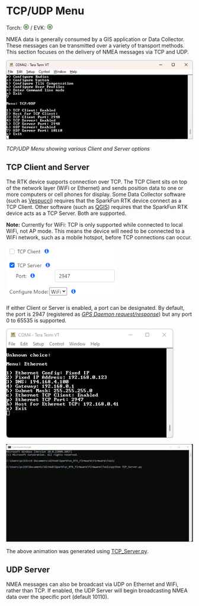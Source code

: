 # TCP/UDP Menu

Torch: ![Feature Supported](img/Icons/GreenDot.png) / EVK: ![Feature Supported](img/Icons/GreenDot.png)

NMEA data is generally consumed by a GIS application or Data Collector. These messages can be transmitted over a variety of transport methods. This section focuses on the delivery of NMEA messages via TCP and UDP.

  ![TCP/UDP Menu showing various TCP/UDP Client and Server options](<img/Terminal/SparkFun RTK Everywhere - TCP-UDP Menu.png>)

*TCP/UDP Menu showing various Client and Server options*

## TCP Client and Server

The RTK device supports connection over TCP. The TCP Client sits on top of the network layer (WiFi or Ethernet) and sends position data to one or more computers or cell phones for display. Some Data Collector software (such as [Vespucci](gis_software.md#vespucci)) requires that the SparkFun RTK device connect as a TCP Client. Other software (such as [QGIS](gis_software.md#qgis)) requires that the SparkFun RTK device acts as a TCP Server. Both are supported.

**Note:** Currently for WiFi: TCP is only supported while connected to local WiFi, not AP mode. This means the device will need to be connected to a WiFi network, such as a mobile hotspot, before TCP connections can occur.

![TCP Port Entry](img/WiFi%20Config/SparkFun%20RTK%20Config%20-%20TCP%20Port.png)

If either Client or Server is enabled, a port can be designated. By default, the port is 2947 (registered as [*GPS Daemon request/response*](https://tcp-udp-ports.com/port-2948.htm)) but any port 0 to 65535 is supported.

![Ethernet TCP Client configuration](img/Terminal/Ethernet_TCP_Client_1.png)

![Ethernet TCP Client connection](img/Terminal/TCP_Client.gif)

The above animation was generated using [TCP_Server.py](https://github.com/sparkfun/SparkFun_RTK_Everywhere_Firmware/blob/main/Firmware/Tools/TCP_Server.py).

## UDP Server

NMEA messages can also be broadcast via UDP on Ethernet and WiFi, rather than TCP. If enabled, the UDP Server will begin broadcasting NMEA data over the specific port (default 10110).
